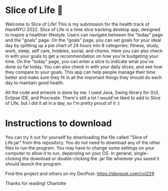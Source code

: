 # Slice of Life 🌱
Welcome to Slice of Life! This is my submission for the health track of HackNYU 2022.
Slice of Life is a time slice tracking desktop app, designed to inspire a healthier lifestyle.
Users can navigate between the "today" page and the "goals" page. On the "goals" page, you can
set goals for your ideal day by splitting up a pie chart of 24 hours into 8 categories:
fitness, study, work, sleep, self care, hobbies, social, and chores. Here you can also check
in with your goals to get a recommendation on how you're budgeting your time. On the "today"
page, you can enter a slice to indicate what you've done so far today. You can also check in
with your daily slices, and see how they compare to your goals. This app can help people
manage their time better and make sure they fit in all the important things they should do
each day to maintain good health.

All the code and artwork is done by me. I used Java, Swing library for GUI, Eclipse IDE, and
Procreate. There's still a lot I would've liked to add to Slice of Life, but I did it all in
a day, so I'm pretty proud of it :)

# Instructions to download
You can try it out for yourself by downloading the file called "Slice of Life.jar" from this
repository. You do not need to download any of the other files to run the program. You may
have to change some settings on your computer to allow it to run, depending on your OS.
In general, single-clicking the download or double-clicking the .jar file wherever you saved
it should launch the program.

Find this project and others on my DevPost: https://devpost.com/cxl229

Thanks for reading!
Charlotte
